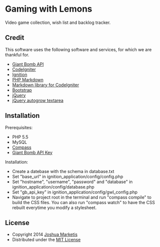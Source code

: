 # Gaming with Lemons

Video game collection, wish list and backlog tracker.

## Credit

This software uses the following software and services, for which we are thankful for.

* [Giant Bomb API](http://www.giantbomb.com/api/)
* [CodeIgniter](http://ellislab.com/codeigniter)
* [Ignition](http://www.ignitionpowered.co.uk/)
* [PHP Markdown](http://michelf.ca/projects/php-markdown/)
* [Markdown library for CodeIgniter](http://blog.gauntface.co.uk/2014/03/17/codeigniter-markdown-libraries-hell/)
* [Bootstrap](http://getbootstrap.com/)
* [jQuery](http://jquery.com/)
* [jQuery autogrow textarea](https://github.com/jaz303/jquery-grab-bag)

## Installation

Prerequisites:

* PHP 5.5
* MySQL
* [Compass](http://compass-style.org/install/)
* [Giant Bomb API Key](http://www.giantbomb.com/api/)

Installation:

* Create a datebase with the schema in database.txt
* Set "base_url" in ignition_application/config/config.php
* Set "hostname", "username", "password" and "database" in ignition_application/config/database.php
* Set "gb_api_key" in ignition_application/config/gwl_config.php
* Navigate to project root in the terminal and run "compass compile" to build the CSS files. You can also run "compass watch" to have the CSS rebuilt everytime you modify a stylesheet.

## License

* Copyright 2014 [Joshua Marketis](http://www.clidus.com)
* Distributed under the [MIT License](http://creativecommons.org/licenses/MIT/)
